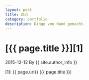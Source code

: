 ```yaml
---
layout: post
title: 匠心
category: portfolio
description: Dinge von Hand gemacht.
---
```

# [{{ page.title }}][1]
2015-12-12 By {{ site.author_info }}


[Candyman.]:    http://a774032767.github.io  "Candyman."
[1]:    {{ page.url}}  ({{ page.title }})
